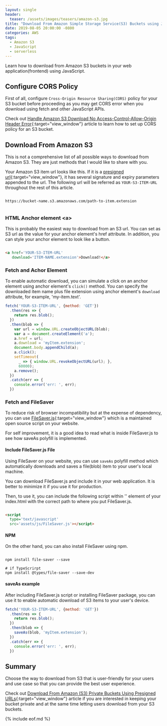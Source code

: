 ```yaml
---
layout: single
header:
  teaser: /assets/images/teasers/amazon-s3.jpg
title: "Download From Amazon Simple Storage Service(S3) Buckets using JavaScript"
date: 2019-08-05 20:00:00 -0800
categories: AWS
tags:
  - Amazon S3
  - JavaScript
  - serverless
--- 
```

Learn how to download from Amazon S3 buckets in your web application(frontend) using JavaScript.  

## Configure CORS Policy
First of all, configure `Cross-Origin Resource Sharing(CORS)` policy for your S3 bucket before proceeding as you may get CORS error when you download using fetch and other JavaScript APIs.  

Check out [Handle Amazon S3 Download No Access-Control-Allow-Origin Header Error](https://jun711.github.io/aws/handle-amazon-s3-no-access-control-allow-origin-header-cors-error/){:target="view_window"} article to learn how to set up CORS policy for an S3 bucket. 

## Download From Amazon S3
This is not a comprehensive list of all possible ways to download from Amazon S3. They are just methods that I would like to share with you.  

Your Amazon S3 item url looks like this. If it is a [presigned url](https://jun711.github.io/aws/how-to-download-from-amazon-s3-private-buckets-using-presigned-urls/#presigned-urls){:target="view_window"}, it has several signature and expiry parameters appended to the url. The following url will be referred as `YOUR-S3-ITEM-URL` throughout the rest of this article.  

<pre class='code'><code>
https://bucket-name.s3.amazonaws.com/path-to-item.extension

</code></pre>

### HTML Anchor element \<a\>
This is probably the easiest way to download from an S3 url. You can set as S3 url as the value for your anchor element's href attribute. In addition, you can style your anchor element to look like a button.  

```html

<a href='YOUR-S3-ITEM-URL' 
   download='ITEM-NAME.extension'>Download!</a>

```

### Fetch and Achor Element 
To enable automatic download, you can simulate a click on an anchor element using anchor element's `click()` method. You can specify the downloaded item name plus file extension using anchor element's `download` attribute, for example, 'my-item.text'.  

```javascript
fetch('YOUR-S3-ITEM-URL', {method: 'GET'})
  .then(res => {
    return res.blob();
  })
  .then(blob => {
    var url = window.URL.createObjectURL(blob);
    var a = document.createElement('a');
    a.href = url;
    a.download = 'myItem.extension';
    document.body.appendChild(a); 
    a.click();  
    setTimeout(
      _ => { window.URL.revokeObjectURL(url); }, 
      60000); 
    a.remove(); 
  })
  .catch(err => {
    console.error('err: ', err);
  })
```

### Fetch and FileSaver
To reduce risk of browser incompatibility but at the expense of dependency, you can use [FileSaver.js](https://github.com/eligrey/FileSaver.js/blob/master/src/FileSaver.js){:target="view_window"} which is a maintained open source script on your website. 

For self improvement, it is a good idea to read what is inside FileSaver.js to see how saveAs polyfill is implemented.  

#### Include FileSaver.js File
Using FileSaver on your website, you can use `saveAs` polyfill method which automatically downloads and saves a file(blob) item to your user's local machine.   

You can download FileSaver.js and include it in your web application. It is better to minimize it if you use it for production.

Then, to use it, you can include the following script within '<head>' element of your index.html with the correct path to where you put FileSaver.js.  

```html 

<script 
  type='text/javascript'
  src='assets/js/FileSaver.js'></script>

```

#### NPM
On the other hand, you can also install FileSaver using npm.  

```

npm install file-saver --save

# if TypeScrirpt
npm install @types/file-saver --save-dev

```

#### saveAs example  
After including FileSaver.js script or installing FileSaver package, you can use it to enable automatic download of S3 items to your user's device.   

```javascript
fetch('YOUR-S3-ITEM-URL', {method: 'GET'})
  .then(res => {
    return res.blob();
  })
  .then(blob => {
    saveAs(blob, 'myItem.extension');
  })
  .catch(err => {
    console.error('err: ', err);
  })
```

## Summary
Choose the way to download from S3 that is user-friendly for your users and use case so that you can provide the best user experience.  

Check out [Download From Amazon (S3) Private Buckets Using Presigned URLs](https://jun711.github.io/aws/how-to-download-from-amazon-s3-private-buckets-using-presigned-urls/){:target="view_window"} article if you are interested in keeping your bucket private and at the same time letting users download from your S3 buckets.  

{% include eof.md %}